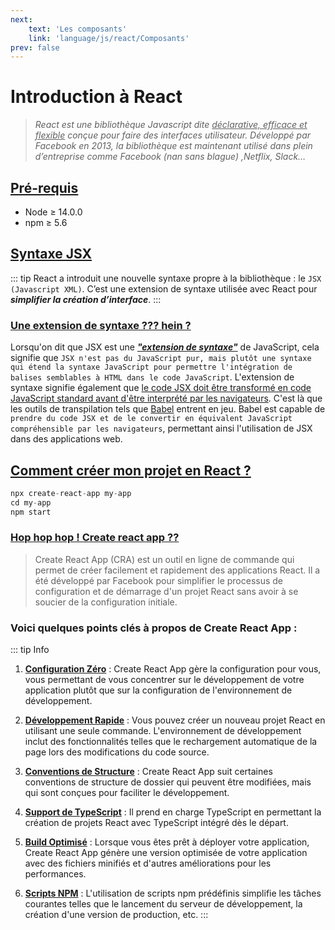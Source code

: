 ```yaml
---
next: 
    text: 'Les composants'
    link: 'language/js/react/Composants'
prev: false
---
```

# Introduction à React
>*React est une bibliothèque Javascript dite <u>déclarative, efficace et flexible</u> conçue pour faire des interfaces utilisateur. Développé par Facebook en 2013, la bibliothèque est maintenant utilisé dans plein d’entreprise comme Facebook (nan sans blague) ,Netflix, Slack…*

## <u>Pré-requis</u>

- Node ≥ 14.0.0
- npm ≥ 5.6

## <u>Syntaxe JSX</u>
::: tip
React a introduit une nouvelle syntaxe propre à la bibliothèque : le `JSX (Javascript XML)`. C’est une extension de syntaxe utilisée avec React pour ***simplifier la création d’interface***. 
:::

### <u>Une extension de syntaxe ??? hein ?</u>
Lorsqu'on dit que JSX est une ***<u>"extension de syntaxe"</u>*** de JavaScript, cela signifie que `JSX n'est pas du JavaScript pur, mais plutôt une syntaxe qui étend la syntaxe JavaScript pour permettre l'intégration de balises semblables à HTML dans le code JavaScript`. L'extension de syntaxe signifie également que <u>le code JSX doit être transformé en code JavaScript standard avant d'être interprété par les navigateurs</u>. C'est là que les outils de transpilation tels que <a href="https://babeljs.io/" target="_blank">Babel</a> entrent en jeu. Babel est capable de `prendre du code JSX et de le convertir en équivalent JavaScript compréhensible par les navigateurs`, permettant ainsi l'utilisation de JSX dans des applications web.

## <u>Comment créer mon projet en React ?</u>
```jsx
npx create-react-app my-app
cd my-app
npm start
```

### <u>Hop hop hop ! Create react app ??</u>
>Create React App (CRA) est un outil en ligne de commande qui permet de créer facilement et rapidement des applications React. Il a été développé par Facebook pour simplifier le processus de configuration et de démarrage d'un projet React sans avoir à se soucier de la configuration initiale.

### Voici quelques points clés à propos de Create React App :
::: tip Info
1. <u>**Configuration Zéro**</u> : Create React App gère la configuration pour vous, vous permettant de vous concentrer sur le développement de votre application plutôt que sur la configuration de l'environnement de développement.

2. <u>**Développement Rapide**</u> : Vous pouvez créer un nouveau projet React en utilisant une seule commande. L'environnement de développement inclut des fonctionnalités telles que le rechargement automatique de la page lors des modifications du code source.

3. <u>**Conventions de Structure**</u> : Create React App suit certaines conventions de structure de dossier qui peuvent être modifiées, mais qui sont conçues pour faciliter le développement.

4. <u>**Support de TypeScript**</u> : Il prend en charge TypeScript en permettant la création de projets React avec TypeScript intégré dès le départ.

5. <u>**Build Optimisé**</u> : Lorsque vous êtes prêt à déployer votre application, Create React App génère une version optimisée de votre application avec des fichiers minifiés et d'autres améliorations pour les performances.

6. <u>**Scripts NPM**</u> : L'utilisation de scripts npm prédéfinis simplifie les tâches courantes telles que le lancement du serveur de développement, la création d'une version de production, etc.
:::

